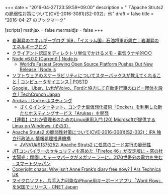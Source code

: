 +++
date = "2016-04-27T23:59:59+09:00"
description = "「Apache Struts2 の脆弱性対策について(CVE-2016-3081)(S2-032)」他"
draft = false
title = "2016-04-27 のブックマーク"

[scripts]
  mathjax = false
  mermaidjs = false
+++

- [岩瀬昇のエネルギーブログ 169．「イスラム国」石油将軍の興亡｜岩瀬昇のエネルギーブログ](http://ameblo.jp/nobbypapa/entry-12154428325.html)
- [クライアント認証をディレクトリ単位でかけるメモ - 電気ウナギ的○○](http://blog.netandfield.com/shar/2016/04/post-2502.html)
- [Node v6.0.0 (Current) | Node.js](https://nodejs.org/en/blog/release/v6.0.0/)
    - [World’s Fastest Growing Open Source Platform Pushes Out New Release | Node.js](https://nodejs.org/en/blog/announcements/v6-release/)
- [ソフトウェアのスケーラビリティについてスターバックスが教えてくれること | コンピュータサイエンス | POSTD](http://postd.cc/what-starbucks-can-teach-us-about-software-scalability/)
- [Google、Uber、LyftがVolvo、Fordと協力して自動走行車のロビー団体を設立 | TechCrunch Japan](https://techcrunch.com/2016/04/26/google-uber-lyft-join-automakers-in-self-driving-car-lobby/)
- [Arukas｜Dockerホスティング](https://arukas.io/)
    - [さくらインターネット、コンテナ型仮想化技術「Docker」を利用した新たなホスティングサービス「Arukas」を開発](https://www.sakura.ad.jp/press/2016/0427_arukas/)
- [【連載】にわか管理者のためのLinux運用入門 [20] Microsoftが提供するLinux on Windows（その3）](https://news.mynavi.jp/itsearch/article/hardware/1377)
- [Apache Struts2 の脆弱性対策について(CVE-2016-3081)(S2-032)：IPA 独立行政法人 情報処理推進機構](https://www.ipa.go.jp/security/ciadr/vul/20160427-struts.html)
    - [JVNVU#91375252: Apache Struts2 に任意のコード実行の脆弱性](http://jvn.jp/vu/JVNVU91375252/)
- [JITコンパイラーのセキュリティを高めた「Firefox 46」が安定版に - 窓の杜](http://www.forest.impress.co.jp/docs/news/20160427_755366.html)
- [太陽光：閉園したテーマパークがメガソーラーに、2170世帯分の電力を生む - スマートジャパン](http://www.itmedia.co.jp/smartjapan/articles/1604/21/news039.html)
- [Copyright chaos: Why isn’t Anne Frank’s diary free now? | Ars Technica UK](http://arstechnica.co.uk/tech-policy/2016/04/anne-frank-diary-copyright-public-domain/)
- [マイクロソフト、片手入力可能なiPhone用キーボードアプリ「Word Flow」を米国でリリース - CNET Japan](http://japan.cnet.com/news/service/35081770/)
